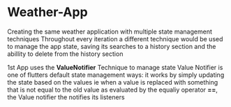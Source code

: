 # Weather-App
Creating the same weather application with multiple state management techniques
Throughout every iteration a different technique would be used to manage the app state, saving its searches to a history section and the abillity to delete from the history section

1st App uses the **ValueNotifier** Technique to manage state
Value Notifier is one of flutters default state management ways: it works by simply updating the state based on the values
ie when a value is replaced with something that is not equal to the old value as evaluated by the equaliy operator **==**, the Value notifier the notifies its listeners
